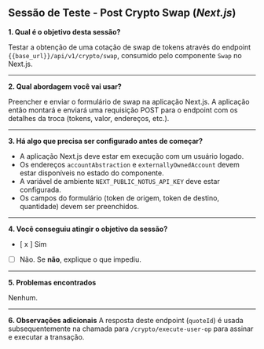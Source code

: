 ## Sessão de Teste - Post Crypto Swap (*Next.js*)

**1. Qual é o objetivo desta sessão?**

Testar a obtenção de uma cotação de swap de tokens através do endpoint `{{base_url}}/api/v1/crypto/swap`, consumido pelo componente `Swap` no Next.js.

---

**2. Qual abordagem você vai usar?**

Preencher e enviar o formulário de swap na aplicação Next.js. A aplicação então montará e enviará uma requisição POST para o endpoint com os detalhes da troca (tokens, valor, endereços, etc.).

---

**3. Há algo que precisa ser configurado antes de começar?**
- A aplicação Next.js deve estar em execução com um usuário logado.
- Os endereços `accountAbstraction` e `externallyOwnedAccount` devem estar disponíveis no estado do componente.
- A variável de ambiente `NEXT_PUBLIC_NOTUS_API_KEY` deve estar configurada.
- Os campos do formulário (token de origem, token de destino, quantidade) devem ser preenchidos.

---

**4. Você conseguiu atingir o objetivo da sessão?**

* [ x ] Sim
* [ ] Não. Se **não**, explique o que impediu.

---

**5. Problemas encontrados**

Nenhum.

---

**6. Observações adicionais**
A resposta deste endpoint (`quoteId`) é usada subsequentemente na chamada para `/crypto/execute-user-op` para assinar e executar a transação.

